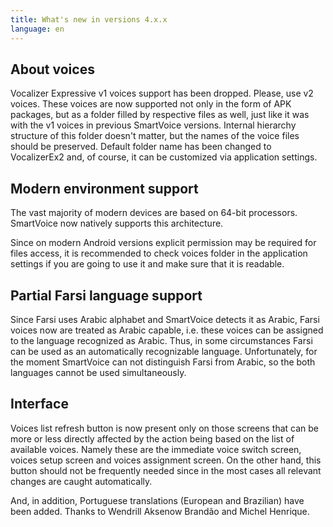 ```yaml
---
title: What's new in versions 4.x.x
language: en
---
```


## About voices

Vocalizer Expressive v1 voices support has been dropped. Please, use
v2 voices. These voices are now supported not only in the form of APK
packages, but as a folder filled by respective files as well, just
like it was with the v1 voices in previous SmartVoice
versions. Internal hierarchy structure of this folder doesn't matter,
but the names of the voice files should be preserved. Default folder
name has been changed to VocalizerEx2 and, of course, it can be
customized via application settings.

## Modern environment support

The vast majority of modern devices are based on 64-bit
processors. SmartVoice now natively supports this architecture.

Since on modern Android versions explicit permission may be required
for files access, it is recommended to check voices folder in the
application settings if you are going to use it and make sure that it
is readable.

## Partial Farsi language support

Since Farsi uses Arabic alphabet and SmartVoice detects it as Arabic,
Farsi voices now are treated as Arabic capable, i.e. these voices can
be assigned to the language recognized as Arabic. Thus, in some
circumstances Farsi can be used as an automatically recognizable
language. Unfortunately, for the moment SmartVoice can not distinguish
Farsi from Arabic, so the both languages cannot be used
simultaneously.

## Interface

Voices list refresh button is now present only on those screens that
can be more or less directly affected by the action being based on the
list of available voices. Namely these are the immediate voice switch
screen, voices setup screen and voices assignment screen. On the other
hand, this button should not be frequently needed since in the most
cases all relevant changes are caught automatically.

And, in addition, Portuguese translations (European and Brazilian)
have been added. Thanks to Wendrill Aksenow Brandão and Michel
Henrique.
